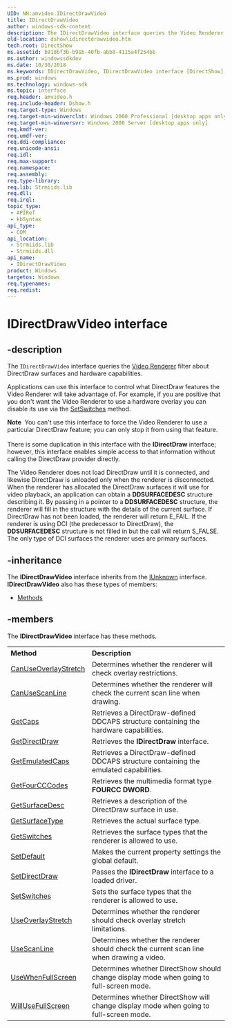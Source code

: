 ```yaml
---
UID: NN:amvideo.IDirectDrawVideo
title: IDirectDrawVideo
author: windows-sdk-content
description: The IDirectDrawVideo interface queries the Video Renderer filter about DirectDraw surfaces and hardware capabilities.Applications can use this interface to control what DirectDraw features the Video Renderer will take advantage of.
old-location: dshow\idirectdrawvideo.htm
tech.root: DirectShow
ms.assetid: b918bf3b-b91b-40fb-abb8-4115a4f254bb
ms.author: windowssdkdev
ms.date: 10/30/2018
ms.keywords: IDirectDrawVideo, IDirectDrawVideo interface [DirectShow], IDirectDrawVideo interface [DirectShow],described, IDirectDrawVideoInterface, amvideo/IDirectDrawVideo, dshow.idirectdrawvideo
ms.prod: windows
ms.technology: windows-sdk
ms.topic: interface
req.header: amvideo.h
req.include-header: Dshow.h
req.target-type: Windows
req.target-min-winverclnt: Windows 2000 Professional [desktop apps only]
req.target-min-winversvr: Windows 2000 Server [desktop apps only]
req.kmdf-ver: 
req.umdf-ver: 
req.ddi-compliance: 
req.unicode-ansi: 
req.idl: 
req.max-support: 
req.namespace: 
req.assembly: 
req.type-library: 
req.lib: Strmiids.lib
req.dll: 
req.irql: 
topic_type:
 - APIRef
 - kbSyntax
api_type:
 - COM
api_location:
 - Strmiids.lib
 - Strmiids.dll
api_name:
 - IDirectDrawVideo
product: Windows
targetos: Windows
req.typenames: 
req.redist: 
---
```


# IDirectDrawVideo interface


## -description



The <code>IDirectDrawVideo</code> interface queries the <a href="https://msdn.microsoft.com/7719ed9d-e3b9-4c84-b587-4e120b5cabf8">Video Renderer</a> filter about DirectDraw surfaces and hardware capabilities.

Applications can use this interface to control what DirectDraw features the Video Renderer will take advantage of. For example, if you are positive that you don't want the Video Renderer to use a hardware overlay you can disable its use via the <a href="https://msdn.microsoft.com/e6839757-2b63-497d-9978-35c8dfabc0ed">SetSwitches</a> method.

<div class="alert"><b>Note</b>  You can't use this interface to force the Video Renderer to use a particular DirectDraw feature; you can only stop it from using that feature.</div>
<div> </div>
There is some duplication in this interface with the <b>IDirectDraw</b> interface; however, this interface enables simple access to that information without calling the DirectDraw provider directly.

The Video Renderer does not load DirectDraw until it is connected, and likewise DirectDraw is unloaded only when the renderer is disconnected. When the renderer has allocated the DirectDraw surfaces it will use for video playback, an application can obtain a <b>DDSURFACEDESC</b> structure describing it. By passing in a pointer to a <b>DDSURFACEDESC</b> structure, the renderer will fill in the structure with the details of the current surface. If DirectDraw has not been loaded, the renderer will return E_FAIL. If the renderer is using DCI (the predecessor to DirectDraw), the <b>DDSURFACEDESC</b> structure is not filled in but the call will return S_FALSE. The only type of DCI surfaces the renderer uses are primary surfaces.




## -inheritance

The <b xmlns:loc="http://microsoft.com/wdcml/l10n">IDirectDrawVideo</b> interface inherits from the <a href="https://msdn.microsoft.com/33f1d79a-33fc-4ce5-a372-e08bda378332">IUnknown</a> interface. <b>IDirectDrawVideo</b> also has these types of members:
<ul>
<li><a href="https://docs.microsoft.com/">Methods</a></li>
</ul>

## -members

The <b>IDirectDrawVideo</b> interface has these methods.
<table class="members" id="memberListMethods">
<tr>
<th align="left" width="37%">Method</th>
<th align="left" width="63%">Description</th>
</tr>
<tr data="declared;">
<td align="left" width="37%">
<a href="https://msdn.microsoft.com/35af80c9-7cc7-46c7-899c-c47f56a4ec17">CanUseOverlayStretch</a>
</td>
<td align="left" width="63%">
Determines whether the renderer will check overlay restrictions.

</td>
</tr>
<tr data="declared;">
<td align="left" width="37%">
<a href="https://msdn.microsoft.com/2fa11ebb-0408-4ea7-9d18-c85860d6e2fc">CanUseScanLine</a>
</td>
<td align="left" width="63%">
Determines whether the renderer will check the current scan line when drawing.

</td>
</tr>
<tr data="declared;">
<td align="left" width="37%">
<a href="https://msdn.microsoft.com/d63437e3-4e8a-49de-b555-db29d235569d">GetCaps</a>
</td>
<td align="left" width="63%">
Retrieves a DirectDraw-defined DDCAPS structure containing the hardware capabilities.

</td>
</tr>
<tr data="declared;">
<td align="left" width="37%">
<a href="https://msdn.microsoft.com/25c64d6e-fd49-430a-9f9b-3c2b3d43d3a1">GetDirectDraw</a>
</td>
<td align="left" width="63%">
Retrieves the <b>IDirectDraw</b> interface.

</td>
</tr>
<tr data="declared;">
<td align="left" width="37%">
<a href="https://msdn.microsoft.com/623cd000-6194-458d-8ef1-5eca202756c1">GetEmulatedCaps</a>
</td>
<td align="left" width="63%">
Retrieves a DirectDraw-defined DDCAPS structure containing the emulated capabilities.

</td>
</tr>
<tr data="declared;">
<td align="left" width="37%">
<a href="https://msdn.microsoft.com/3ea1c5c4-bf2e-40f6-bf48-a69900128ec8">GetFourCCCodes</a>
</td>
<td align="left" width="63%">
Retrieves the multimedia format type <b>FOURCC DWORD</b>.

</td>
</tr>
<tr data="declared;">
<td align="left" width="37%">
<a href="https://msdn.microsoft.com/f3884dbf-c75c-45f7-953c-bfdc14734820">GetSurfaceDesc</a>
</td>
<td align="left" width="63%">
Retrieves a description of the DirectDraw surface in use.

</td>
</tr>
<tr data="declared;">
<td align="left" width="37%">
<a href="https://msdn.microsoft.com/f5d5c608-1890-43f8-bdf3-3fcb0c6a2f5e">GetSurfaceType</a>
</td>
<td align="left" width="63%">
Retrieves the actual surface type.

</td>
</tr>
<tr data="declared;">
<td align="left" width="37%">
<a href="https://msdn.microsoft.com/0a9e3c46-6d2d-474e-ab72-f67b5ed450f2">GetSwitches</a>
</td>
<td align="left" width="63%">
Retrieves the surface types that the renderer is allowed to use.

</td>
</tr>
<tr data="declared;">
<td align="left" width="37%">
<a href="https://msdn.microsoft.com/9525ee57-3c53-42db-bc40-eb1d4658d9b6">SetDefault</a>
</td>
<td align="left" width="63%">
Makes the current property settings the global default.

</td>
</tr>
<tr data="declared;">
<td align="left" width="37%">
<a href="https://msdn.microsoft.com/fd7b9571-2edb-4f36-b7a3-b280c37cb471">SetDirectDraw</a>
</td>
<td align="left" width="63%">
Passes the <b>IDirectDraw</b> interface to a loaded driver.

</td>
</tr>
<tr data="declared;">
<td align="left" width="37%">
<a href="https://msdn.microsoft.com/e6839757-2b63-497d-9978-35c8dfabc0ed">SetSwitches</a>
</td>
<td align="left" width="63%">
Sets the surface types that the renderer is allowed to use.

</td>
</tr>
<tr data="declared;">
<td align="left" width="37%">
<a href="https://msdn.microsoft.com/e617b40d-ba5b-4fc8-825e-3c751f72bc2c">UseOverlayStretch</a>
</td>
<td align="left" width="63%">
Determines whether the renderer should check overlay stretch limitations.

</td>
</tr>
<tr data="declared;">
<td align="left" width="37%">
<a href="https://msdn.microsoft.com/8378582d-ef82-47ff-a801-934c900ac328">UseScanLine</a>
</td>
<td align="left" width="63%">
Determines whether the renderer should check the current scan line when drawing a video.

</td>
</tr>
<tr data="declared;">
<td align="left" width="37%">
<a href="https://msdn.microsoft.com/e50f7f06-6534-4373-a2b8-fa315158729d">UseWhenFullScreen</a>
</td>
<td align="left" width="63%">
Determines whether DirectShow should change display mode when going to full-screen mode.

</td>
</tr>
<tr data="declared;">
<td align="left" width="37%">
<a href="https://msdn.microsoft.com/de2addfc-e289-4277-a283-b7aa2aa47ba0">WillUseFullScreen</a>
</td>
<td align="left" width="63%">
Determines whether DirectShow will change display mode when going to full-screen mode.

</td>
</tr>
</table> 

